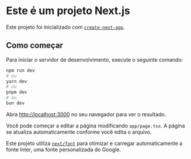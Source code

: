# Este é um projeto Next.js

Este projeto foi inicializado com [`create-next-app`](https://github.com/vercel/next.js/tree/canary/packages/create-next-app).

## Como começar

Para iniciar o servidor de desenvolvimento, execute o seguinte comando:

```bash
npm run dev
# ou
yarn dev
# ou
pnpm dev
# ou
bun dev
````
Abra [http://localhost:3000](http://localhost:3000) no seu navegador para ver o resultado.

Você pode começar a editar a página modificando `app/page.tsx`. A página se atualiza automaticamente conforme você edita o arquivo.

Este projeto utiliza [`next/font`](https://nextjs.org/docs/basic-features/font-optimization) para otimizar e carregar automaticamente a fonte Inter, uma fonte personalizada do Google.

